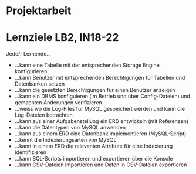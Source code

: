 # Projektarbeit

# Lernziele LB2, IN18-22

Jede/r Lernende...

* ...kann eine Tabelle mit der entsprechenden Storage Engine konfigurieren
* ...kann Benutzer mit entsprechenden Berechtigungen für Tabellen und Datenbanken setzen
* ...kann die gesetzten Berechtigungen für einen Benutzer anzeigen
* ...kann ein DBMS konfiguieren (im Betrieb und über Config-Dateien) und gemachten Änderungen verifizieren
* ...weiss wo die Log-Files für MySQL gespeichert werden und kann die Log-Dateien betrachten
* ...kann aus einer Aufgabenstellung ein ERD entwickeln (mit Referenzen)
* ...kann die Datentypen von MySQL anwenden
* ...kann aus einem ERD eine Datenbank implementieren (MySQL-Script)
* ...kennt die Indexierungsarten von MySQL
* ...kann in einem ERD die relevanten Attribute für eine Indexierung identifizieren
* ...kann SQL-Scripts importieren und exportieren über die Konsole
* ...kann CSV-Dateien importieren und Daten in CSV-Dateien exportieren
